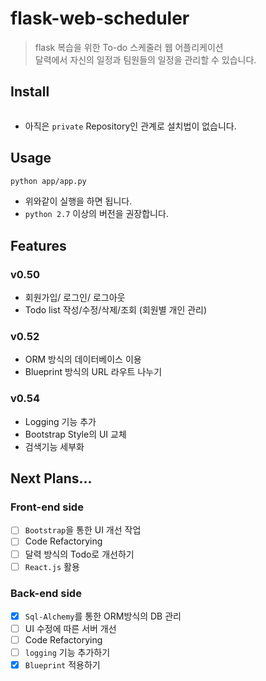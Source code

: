# flask-web-scheduler
> flask 복습을 위한 To-do 스케줄러 웹 어플리케이션<br>
> 달력에서 자신의 일정과 팀원들의 일정을 관리할 수 있습니다.

## Install

```bash

```

- 아직은 ```private``` Repository인 관계로 설치법이 없습니다.

## Usage
```bash
python app/app.py
```

- 위와같이 실행을 하면 됩니다.
- ```python 2.7``` 이상의 버전을 권장합니다.

## Features
### v0.50
- 회원가입/ 로그인/ 로그아웃
- Todo list 작성/수정/삭제/조회 (회원별 개인 관리)

### v0.52
- ORM 방식의 데이터베이스 이용
- Blueprint 방식의 URL 라우트 나누기

### v0.54
- Logging 기능 추가
- Bootstrap Style의 UI 교체
- 검색기능 세부화


## Next Plans...
### Front-end side
- [ ] ```Bootstrap```을 통한 UI 개선 작업
- [ ] Code Refactorying
- [ ] 달력 방식의 Todo로 개선하기
- [ ] ```React.js``` 활용

### Back-end side
- [x] ```Sql-Alchemy```를 통한 ORM방식의 DB 관리
- [ ] UI 수정에 따른 서버 개선
- [ ] Code Refactorying
- [ ] ```logging``` 기능 추가하기
- [x] ```Blueprint``` 적용하기

